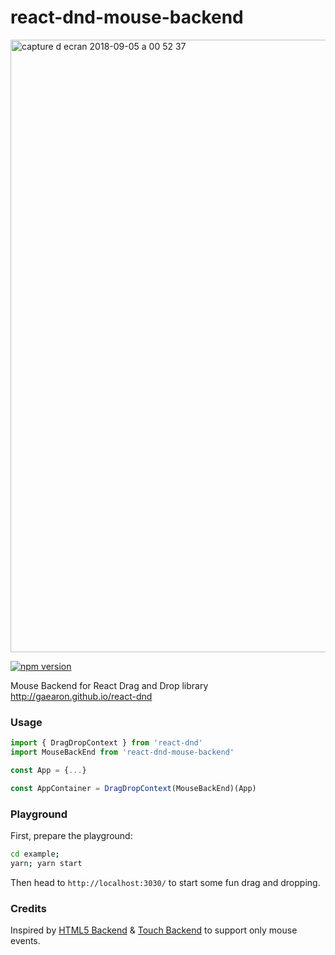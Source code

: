 # react-dnd-mouse-backend

<img width="980" alt="capture d ecran 2018-09-05 a 00 52 37" src="https://user-images.githubusercontent.com/6483446/45061780-3bd9f680-b0a6-11e8-8a32-75c70045685c.png">

[![npm version](https://badge.fury.io/js/react-dnd-mouse-backend.svg)](https://badge.fury.io/js/react-dnd-mouse-backend)

Mouse Backend for React Drag and Drop library http://gaearon.github.io/react-dnd

### Usage

```js
import { DragDropContext } from 'react-dnd'
import MouseBackEnd from 'react-dnd-mouse-backend'

const App = {...}

const AppContainer = DragDropContext(MouseBackEnd)(App)
```

### Playground

First, prepare the playground:

```sh
cd example;
yarn; yarn start
```

Then head to `http://localhost:3030/` to start some fun drag and dropping.


### Credits
Inspired by [HTML5 Backend](https://github.com/gaearon/react-dnd-html5-backend) & [Touch Backend](https://github.com/yahoo/react-dnd-touch-backend) to support only mouse events.

